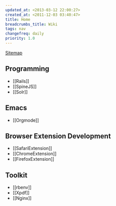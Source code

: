```yaml
---
updated_at: <2013-03-12 22:00:27>
created_at: <2011-12-03 03:40:47>
title: Home
breadcrumbs_title: Wiki
tags: nav
changefreq: daily
priority: 1.0
---
```


<p class="pull-right">
  <a href="/wiki/sitemap/">Sitemap</a>
</p>

Programming
-----------

- [[Rails]]
- [[SpineJS]]
- [[Solr]]

Emacs
-----

- [[Orgmode]]

Browser Extension Development
-----------------------------

- [[SafariExtension]]
- [[ChromeExtension]]
- [[FirefoxExtension]]

Toolkit
-------

- [[rbenv]]
- [[Xpdf]]
- [[Nginx]]
